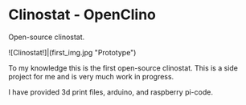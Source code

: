 # Clinostat - OpenClino

Open-source clinostat.

![Clinostat!]|(first_img.jpg "Prototype")

To my knowledge this is the first open-source clinostat. This is a side project for me and is very much work in progress.

I have provided 3d print files, arduino, and raspberry pi-code.

